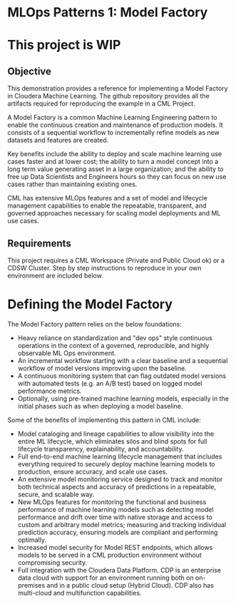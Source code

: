 # MLOps Patterns 1: Model Factory

# This project is WIP

## Objective

This demonstration provides a reference for implementing a Model Factory in Cloudera Machine Learning. The github repository provides all the artifacts required for reproducing the example in a CML Project.  

A Model Factory is a common Machine Learning Engineering pattern to enable the continuous creation and maintenance of production models. It consists of a sequential workflow to incrementally refine models as new datasets and features are created.

Key benefits include the ability to deploy and scale machine learning use cases faster and at lower cost; the ability to turn a model concept into a long term value generating asset in a large organization; and the ability to free up Data Scientists and Engineers hours so they can focus on new use cases rather than maintaining existing ones.  

CML has extensive MLOps features and a set of model and lifecycle management capabilities to enable the repeatable, transparent, and governed approaches necessary for scaling model deployments and ML use cases.

## Requirements

This project requires a CML Workspace (Private and Public Cloud ok) or a CDSW Cluster.
Step by step instructions to reproduce in your own environment are included below.

# Defining the Model Factory

The Model Factory pattern relies on the below foundations:

* Heavy reliance on standardization and "dev ops" style continuous operations in the context of a governed, reproducible, and highly observable ML Ops environment.
* An incremental workflow starting with a clear baseline and a sequential workflow of model versions improving upon the baseline.
* A continuous monitoring system that can flag outdated model versions with automated tests (e.g. an A/B test) based on logged model performance metrics.
* Optionally, using pre-trained machine learning models, especially in the initial phases such as when deploying a model baseline.

Some of the benefits of implementing this pattern in CML include:

* Model cataloging and lineage capabilities to allow visibility into the entire ML lifecycle, which eliminates silos and blind spots for full lifecycle transparency, explainability, and accountability.
* Full end-to-end machine learning lifecycle management that includes everything required to securely deploy machine learning models to production, ensure accuracy, and scale use cases.
* An extensive model monitoring service designed to track and monitor both technical aspects and accuracy of predictions in a repeatable, secure, and scalable way.
* New MLOps features for monitoring the functional and business performance of machine learning models such as detecting model performance and drift over time with native storage and access to custom and arbitrary model metrics; measuring and tracking individual prediction accuracy, ensuring models are compliant and performing optimally.
* Increased model security for Model REST endpoints, which allows models to be served in a CML production environment without compromising security.
* Full integration with the Cloudera Data Platform. CDP is an enterprise data cloud with support for an environment running both on on-premises and in a public cloud setup (Hybrid Cloud). CDP also has multi-cloud and multifunction capabilities.

